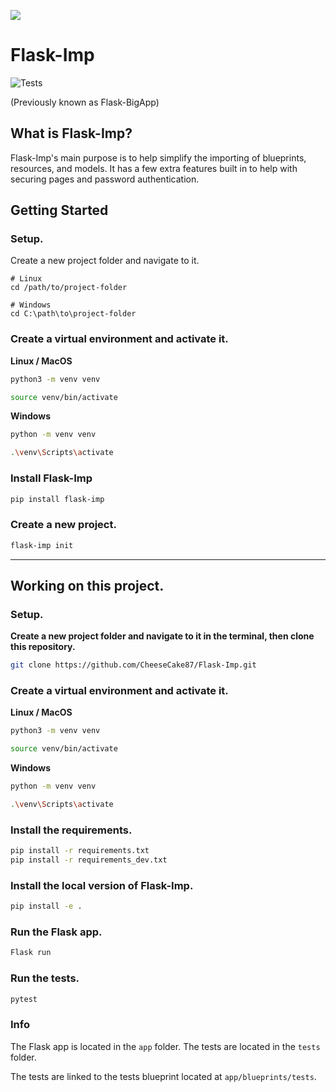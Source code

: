 

![](https://raw.githubusercontent.com/CheeseCake87/Flask-Imp/master/_assets/Flask-Imp-Small.png)

# Flask-Imp

![Tests](https://github.com/CheeseCake87/Flask-Imp/actions/workflows/tests.yml/badge.svg)

(Previously known as Flask-BigApp)

## What is Flask-Imp?

Flask-Imp's main purpose is to help simplify the importing of blueprints, resources, and models.
It has a few extra features built in to help with securing pages and password authentication.

## Getting Started

### Setup.

Create a new project folder and navigate to it.

```text
# Linux
cd /path/to/project-folder

# Windows
cd C:\path\to\project-folder
```

### Create a virtual environment and activate it.

**Linux / MacOS**

```bash
python3 -m venv venv
```

```bash
source venv/bin/activate
```

**Windows**

```bash
python -m venv venv
```

```bash
.\venv\Scripts\activate
```

### Install Flask-Imp

```bash
pip install flask-imp
```

### Create a new project.

```bash
flask-imp init
```

---

## Working on this project.

### Setup.

**Create a new project folder and navigate to it in the terminal, then clone this repository.**

```bash
git clone https://github.com/CheeseCake87/Flask-Imp.git
```

### Create a virtual environment and activate it.

**Linux / MacOS**

```bash
python3 -m venv venv
```

```bash
source venv/bin/activate
```

**Windows**

```bash
python -m venv venv
```

```bash
.\venv\Scripts\activate
```

### Install the requirements.

```bash
pip install -r requirements.txt
pip install -r requirements_dev.txt
```

### Install the local version of Flask-Imp.

```bash
pip install -e .
```

### Run the Flask app.

```bash
Flask run
```

### Run the tests.

```bash
pytest
```

### Info

The Flask app is located in the `app` folder. The tests are located in the `tests` folder.

The tests are linked to the tests blueprint located at `app/blueprints/tests`.